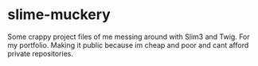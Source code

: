 # slime-muckery
Some crappy project files of me messing around with Slim3 and Twig. For my portfolio. Making it public because im cheap and poor and cant afford private repositories.
